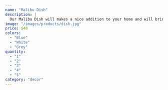 ```yaml
---
name: "Malibu Dish"
description: |
  Our Malibu Dish will makes a nice addition to your home and will bring a fresh look to your decor.
image: "/images/products/dish.jpg"
price: $40
colors:
  - "Blue"
  - "White"
  - "Grey"
quantity:
  - "1"
  - "2"
  - "3"
  - "4"
  - "5"
category: "decor"
---
```

